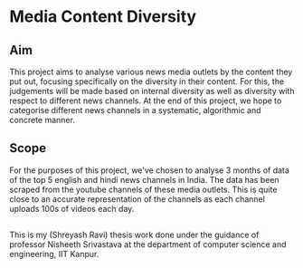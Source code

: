 # Media Content Diversity

## Aim

This project aims to analyse various news media outlets by the content they put out, focusing specifically on the diversity in their content. For this, the judgements will be made based on internal diversity as well as diversity with respect to different news channels. At the end of this project, we hope to categorise different news channels in a systematic, algorithmic and concrete manner. 

## Scope

For the purposes of this project, we've chosen to analyse 3 months of data of the top 5 english and hindi news channels in India. The data has been scraped from the youtube channels of these media outlets. This is quite close to an accurate representation of the channels as each channel uploads 100s of videos each day.

##

This is my (Shreyash Ravi) thesis work done under the guidance of professor Nisheeth Srivastava at the department of computer science and engineering, IIT Kanpur. 
